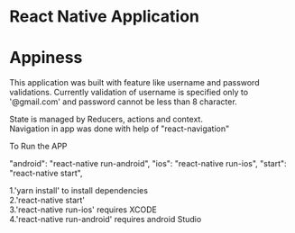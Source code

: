 # React Native Application 
# Appiness <br >
This application was built with feature like username and password
validations.
Currently validation of username is specified only to '@gmail.com' and
password cannot be less than 8 character.

State is managed by Reducers, actions and context.<br >
Navigation in app was done with help of "react-navigation"

To Run the APP <br >

"android": "react-native run-android",
    "ios": "react-native run-ios",
    "start": "react-native start",

1.'yarn install' to install dependencies  <br >
2.'react-native start' <br >
3.'react-native run-ios' requires XCODE<br >
4.'react-native run-android' requires android Studio <br >
